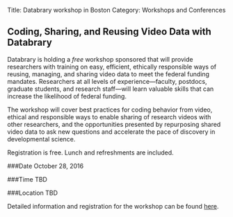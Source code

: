 Title: Databrary workshop in Boston
Category: Workshops and Conferences

## Coding, Sharing, and Reusing Video Data with Databrary

Databrary is holding a *free* workshop sponsored that will provide researchers with training on easy, efficient, ethically responsible ways of reusing, managing, and sharing video data to meet the federal funding mandates. Researchers at all levels of experience—faculty, postdocs, graduate students, and research staff—will learn valuable skills that can increase the likelihood of federal funding.

The workshop will cover best practices for coding behavior from video, ethical and responsible ways to enable sharing of research videos with other researchers, and the opportunities presented by repurposing shared video data to ask new questions and accelerate the pace of discovery in developmental science. 

Registration is free. Lunch and refreshments are included. 

###Date
October 28, 2016

###Time
TBD

###Location
TBD

Detailed information and registration for the workshop can be found [here](https://goo.gl/forms/ox0F20G4H0T9agvW2).
